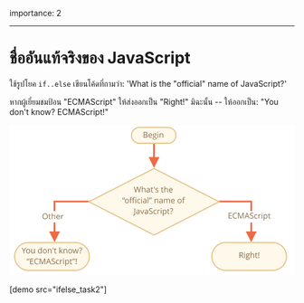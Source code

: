 importance: 2

---

# ชื่ออันแท้จริงของ JavaScript

ใช้รูปโยค `if..else` เขียนโค้ดที่ถามว่า: 'What is the "official" name of JavaScript?'

หากผู้เยี่ยมชมป้อน "ECMAScript" ให้ส่งออกเป็น "Right!" มิฉะนั้น -- ให้ออกเป็น: "You don't know? ECMAScript!"

![](ifelse_task2.svg)

[demo src="ifelse_task2"]
